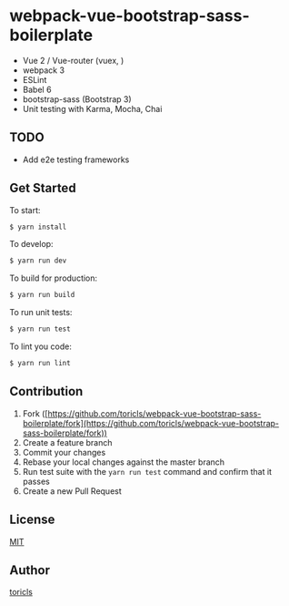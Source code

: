 # webpack-vue-bootstrap-sass-boilerplate

- Vue 2 / Vue-router (vuex, )
- webpack 3
- ESLint
- Babel 6
- bootstrap-sass (Bootstrap 3)
- Unit testing with Karma, Mocha, Chai

## TODO

- Add e2e testing frameworks

## Get Started

To start:

```bash
$ yarn install
```

To develop:

```bash
$ yarn run dev
```

To build for production:

```bash
$ yarn run build
```

To run unit tests:

```bash
$ yarn run test
```

To lint you code:

```bash
$ yarn run lint
```

## Contribution

1. Fork ([https://github.com/toricls/webpack-vue-bootstrap-sass-boilerplate/fork](https://github.com/toricls/webpack-vue-bootstrap-sass-boilerplate/fork))
1. Create a feature branch
1. Commit your changes
1. Rebase your local changes against the master branch
1. Run test suite with the `yarn run test` command and confirm that it passes
1. Create a new Pull Request

## License

[MIT](/LICENSE)

## Author

[toricls](https://github.com/toricls)
